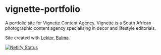 # vignette-portfolio
A portfolio site for Vignette Content Agency.
Vignette is a South African photographic content agency specialising in decor and lifestyle editorials.

Site created with [Lektor](https://www.getlektor.com/), [Bulma](https://bulma.io/).

[![Netlify Status](https://api.netlify.com/api/v1/badges/20289187-f4da-4036-94e2-3e003354ac64/deploy-status)](https://app.netlify.com/sites/vignette-agency/deploys)
